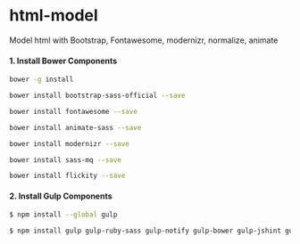 # html-model
Model html with Bootstrap, Fontawesome, modernizr, normalize, animate

#### 1. Install Bower Components

```sh
bower -g install
```
```sh
bower install bootstrap-sass-official --save
```
```sh
bower install fontawesome --save
```
```sh
bower install animate-sass --save
```
```sh
bower install modernizr --save
```
```sh
bower install sass-mq --save
```
```sh
bower install flickity --save
```

#### 2. Install Gulp Components

```sh
$ npm install --global gulp
```

```sh
$ npm install gulp gulp-ruby-sass gulp-notify gulp-bower gulp-jshint gulp-uglify gulp-concat gulp-rename gulp-compass --save-dev
```

